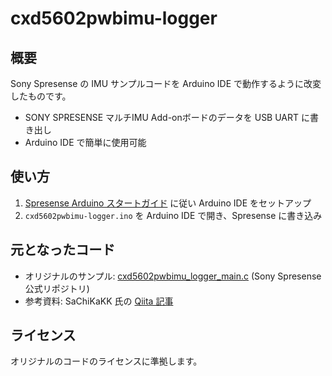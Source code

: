# cxd5602pwbimu-logger

## 概要

Sony Spresense の IMU サンプルコードを Arduino IDE で動作するように改変したものです。

- SONY SPRESENSE マルチIMU Add-onボードのデータを USB UART に書き出し
- Arduino IDE で簡単に使用可能

## 使い方

1. [Spresense Arduino スタートガイド](https://developer.sony.com/spresense/development-guides/arduino_set_up_ja.html) に従い Arduino IDE をセットアップ
2. `cxd5602pwbimu-logger.ino` を Arduino IDE で開き、Spresense に書き込み

## 元となったコード

- オリジナルのサンプル: [cxd5602pwbimu_logger_main.c](https://github.com/sonydevworld/spresense/blob/b308223fe058bb0a91887df51f6e2aa76f13e22d/examples/cxd5602pwbimu_logger/cxd5602pwbimu_logger_main.c) (Sony Spresense 公式リポジトリ)
- 参考資料: SaChiKaKK 氏の [Qiita 記事](https://qiita.com/SaChiKaKK/items/50c550782b13fe43061e)

## ライセンス

オリジナルのコードのライセンスに準拠します。
